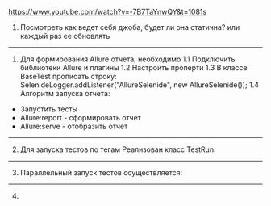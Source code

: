 https://www.youtube.com/watch?v=-7B7TaYnwQY&t=1081s

1. Посмотреть как ведет себя джоба, будет ли она статична? или каждый раз ее обновлять

__________________________________________________________
1. Для формирования Allure отчета, необходимо
1.1 Подключить библиотеки Allure  и плагины
1.2 Настроить проперти 
1.3 В классе BaseTest прописать строку: SelenideLogger.addListener("AllureSelenide", new AllureSelenide()); 
1.4 Алгоритм запуска отчета:
- Запустить тесты
- Allure:report - сформировать отчет
- Allure:serve - отобразить отчет
__________________________________________________________
2. Для запуска тестов по тегам Реализован класс TestRun.
__________________________________________________________
3. Параллельный запуск тестов осуществляется:
__________________________________________________________
4. 